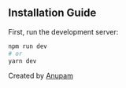 ## Installation Guide

First, run the development server:

```bash
npm run dev
# or
yarn dev
```

<p>Created by <a href="https://anupamac.me">Anupam</a></p>